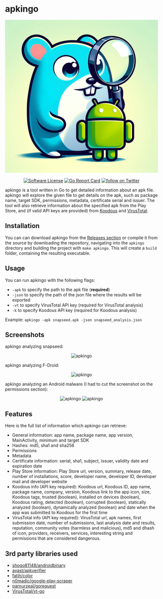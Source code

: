 # apkingo

<p align="center">
  <img alt="apkingo" src="https://github.com/andpalmier/apkingo/blob/main/img/apkingo.png?raw=true" />
  <p align="center">
    <a href="https://github.com/andpalmier/apkingo/blob/main/LICENSE"><img alt="Software License" src="https://img.shields.io/badge/license-GPL3-brightgreen.svg?style=flat-square"></a>
    <a href="https://goreportcard.com/report/github.com/andpalmier/apkingo"><img alt="Go Report Card" src="https://goreportcard.com/badge/github.com/andpalmier/apkingo?style=flat-square"></a>
    <a href="https://twitter.com/intent/follow?screen_name=andpalmier"><img src="https://img.shields.io/twitter/follow/andpalmier?style=social&logo=twitter" alt="follow on Twitter"></a>
  </p>
</p>

apkingo is a tool written in Go to get detailed information about an apk file. apkingo will explore the given file to get details on the apk, such as package name, target SDK, permissions, metadata, certificate serial and issuer. The tool will also retrieve information about the specified apk from the Play Store, and (if valid API keys are provided) from [Koodous](https://koodous.com/) and [VirusTotal](https://virustotal.com).

## Installation

You can can download apkingo from the [Releases section](https://github.com/andpalmier/apkingo/releases) or compile it from the source by downloading the repository, navigating into the `apkingo` directory and building the project with `make apkingo`. This will create a  `build` folder, containing the resulting executable.

## Usage

You can run apkingo with the following flags:

- `-apk` to specify the path to the apk file (**required**)
- `-json` to specify the path of the json file where the results will be exported
- `-vt` to specify VirusTotal API key (required for VirusTotal analysis)
- `-k` to specify Koodous API key (required for Koodous analysis)

Example:
```apkingo -apk snapseed.apk -json snapseed_analysis.json```

## Screenshots

apkingo analyzing snapseed:
<p align="center">
  <img alt="apkingo" src="https://github.com/andpalmier/apkingo/blob/main/img/screen_snapseed.png?raw=true" />
</p>

apkingo analyzing F-Droid:
<p align="center">
  <img alt="apkingo" src="https://github.com/andpalmier/apkingo/blob/main/img/screen_f-droid.png?raw=true" />
</p>

apkingo analyzing an Android malware (I had to cut the screenshot on the permissions section):
<p align="center">
  <img alt="apkingo" src="https://github.com/andpalmier/apkingo/blob/main/img/screen_malware.png?raw=true" />
  <img alt="apkingo" src="https://github.com/andpalmier/apkingo/blob/main/img/screen_malware2.png?raw=true" />
</p>

## Features

Here is the full list of information which apkingo can retrieve:

- General information: app name, package name, app version, MainActivity, minimum and target SDK
- Hashes: md5, sha1 and sha256
- Permissions
- Metadata
- Certificate information: serial, sha1, subject, issuer, validity date and expiration date
- Play Store information: Play Store url, version, summary, release date, number of installations, score, developer name, developer ID, developer mail and developer website
- Koodous info (API key required): Koodous url, Koodous ID, app name, package name, company, version, Koodous link to the app icon, size, Koodous tags, trusted (boolean), installed on devices (boolean), Koodous rating, detected (boolean), corrupted (boolean), statically analyzed (boolean), dynamically analyzed (boolean) and date when the app was submitted to Koodous for the first time
- VirusTotal info (API key required): VirusTotal url, apk names, first submission date, number of submissions, last analysis date and results, reputation, community votes (harmless and malicious), md5 and dhash of icon, providers, receivers, services, interesting string and permissions that are considered dangerous.

## 3rd party libraries used

- [shogo81148/androidbinary](https://github.com/shogo82148/androidbinary)
- [avast/apkverifier](https://github.com/avast/apkverifier)
- [fatih/color](https://github.com/fatih/color)
- [n0madic/google-play-scraper](https://github.com/n0madic/google-play-scraper)
- [parnurzeal/gorequest](https://github.com/parnurzeal/gorequest)
- [VirusTotal/vt-go](https://github.com/VirusTotal/vt-go)
